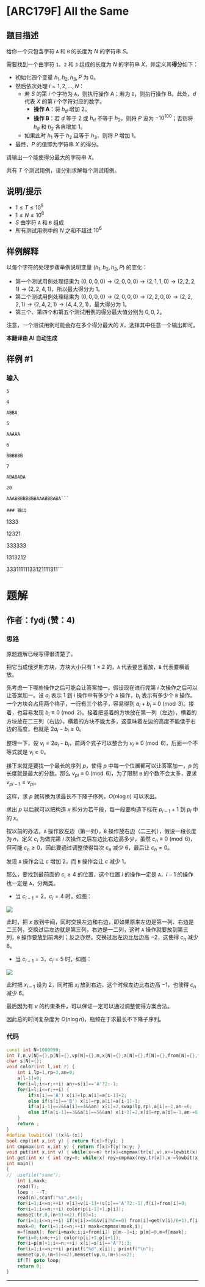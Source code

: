 # [ARC179F] All the Same

## 题目描述

给你一个只包含字符 `A` 和 `B` 的长度为 $N$ 的字符串 $S$。

需要找到一个由字符 `1`、`2` 和 `3` 组成的长度为 $N$ 的字符串 $X$，并定义其**得分**如下：

- 初始化四个变量 $h_1, h_2, h_3, P$ 为 $0$。
- 然后依次处理 $i = 1, 2, \dots, N$：
  - 若 $S$ 的第 $i$ 个字符为 `A`，则执行操作 A；若为 `B`，则执行操作 B。此处，$d$ 代表 $X$ 的第 $i$ 个字符对应的数字。
    - **操作 A**：将 $h_d$ 增加 $2$。
    - **操作 B**：若 $d$ 等于 $2$ 或 $h_d$ 不等于 $h_2$，则将 $P$ 设为 $-10^{100}$；否则将 $h_d$ 和 $h_2$ 各自增加 $1$。
  - 如果此时 $h_1$ 等于 $h_2$ 且等于 $h_3$，则将 $P$ 增加 $1$。
- 最终，$P$ 的值即为字符串 $X$ 的得分。

请输出一个能使得分最大的字符串 $X$。

共有 $T$ 个测试用例，请分别求解每个测试用例。

## 说明/提示

- $1 \le T \le 10^5$
- $1 \le N \le 10^6$
- $S$ 由字符 `A` 和 `B` 组成
- 所有测试用例中的 $N$ 之和不超过 $10^6$

## 样例解释

以每个字符的处理步骤举例说明变量 $(h_1, h_2, h_3, P)$ 的变化：
- 第一个测试用例处理结果为 $(0, 0, 0, 0) \rightarrow (2, 0, 0, 0) \rightarrow (2, 1, 1, 0) \rightarrow (2, 2, 2, 1) \rightarrow (2, 2, 4, 1)$，所以最大得分为 $1$。
- 第二个测试用例处理结果为 $(0, 0, 0, 0) \rightarrow (2, 0, 0, 0) \rightarrow (2, 2, 0, 0) \rightarrow (2, 2, 2, 1) \rightarrow (2, 4, 2, 1) \rightarrow (4, 4, 2, 1)$，最大得分为 $1$。
- 第三个、第四个和第五个测试用例的得分最大值分别为 $0, 0, 2$。

注意，一个测试用例可能会存在多个得分最大的 $X$，选择其中任意一个输出即可。

 **本翻译由 AI 自动生成**

## 样例 #1

### 输入

```
5
4
ABBA
5
AAAAA
6
BBBBBB
7
ABABABA
20
AAABBBBBBBBAAABBBABA```

### 输出

```
1333
12321
333333
1313212
33311111133121111311```

# 题解

## 作者：fydj (赞：4)

### 思路

原题题解已经写得很清楚了。

把它当成俄罗斯方块，方块大小只有 $1\times 2$ 的，```A``` 代表要竖着放，```B``` 代表要横着放。

先考虑一下哪些操作之后可能会让答案加一。假设现在进行完第 $i$ 次操作之后可以让答案加一。设 $a_i$ 表示 $1$ 到 $i$ 操作中有多少个 ```A``` 操作，$b_i$ 表示有多少个 ```B``` 操作。一个方块会占用两个格子，一行有三个格子，容易得到 $a_i+b_i \equiv 0\pmod 3$。接着，也容易发现 $b_i \equiv 0 \pmod 2$。接着把竖着的方块放在第一列（左边），横着的方块放在二三列（右边），横着的方块不能太多，这意味着左边的高度不能低于右边的高度，也就是 $2a_i-b_i\ge 0$。

整理一下，设 $v_i=2a_i-b_i$，前两个式子可以整合为 $v_i \equiv 0 \pmod 6$，后面一个不等式就是 $v_i \ge 0$。

接下来就是要找一个最长的序列 $p$，使得 $p$ 中每一个位置都可以让答案加一，$p$ 的长度就是最大的分数。那么 $v_{pi} \equiv 0 \pmod 6$，为了限制 ```B``` 的个数不会太多，要求 $v_{pi-1}\le v_{pi}$。

这样，求 $p$ 就转换为求最长不下降子序列，$O(n\log n)$ 可以求出。

求出 $p$ 以后就可以把构造 $x$ 拆分为若干段，每一段要构造下标在 $p_{i-1}+1$ 到 $p_i$ 中的 $x$。

按以前的办法，```A``` 操作放左边（第一列），```B``` 操作放右边（二三列），假设一段长度为 $n$，定义 $c_i$ 为做完第 $i$ 次操作之后左边比右边高多少，虽然 $c_n \equiv 0 \pmod 6$，但可能 $c_n\ge 0$，因此要通过调整使得每次 $c_n$ 减少 $6$，最后让 $c_n=0$。

发现 ```A``` 操作会让 $c$ 增加 $2$，而 ```B``` 操作会让 $c$ 减少 $1$。

那么，要找到最前面的 $c_i\ge 4$ 的位置，这个位置 $i$ 的操作一定是 ```A```，$i-1$ 的操作也一定是 ```A```，分两类。

+ 当 $c_{i-1}=2$，$c_i=4$ 时，如图：

![](https://cdn.luogu.com.cn/upload/image_hosting/tcsxhsgi.png)

此时，把 $x$ 放到中间，同时交换左边和右边，即如果原来左边是第一列、右边是二三列，交换过后左边就是第三列，右边是一二列，这时 ```A``` 操作就要放到第三列，```B``` 操作要放到前两列；反之亦然。交换过后左边比后边高 $-2$，这使得 $c_n$ 减少 $6$。

+ 当 $c_{i-1}=3$，$c_i=5$ 时，如图：

![](https://cdn.luogu.com.cn/upload/image_hosting/ztwpkkfn.png)

此时把 $x_{i-1}$ 设为 $2$，同时把 $x_i$ 放到右边，这个时候左边比右边高 $-1$，也使得 $c_n$ 减少 $6$。

最后因为有 $v$ 的约束条件，可以保证一定可以通过调整使得方案合法。

因此总的时间复杂度为 $O(n \log n)$，瓶颈在于求最长不下降子序列。

### 代码

```cpp
const int N=1000099;
int T,n,v[N]={},p[N]={},vp[N]={},m,x[N]={},a[N]={},f[N]={},from[N]={},tr[N<<2]={};
char s[N]={};
void color(int l,int r) {
	int i,lp=1,rp=3,an=0;
	a[l-1]=0;
	for(i=l;i<=r;++i) an+=s[i]=='A'?2:-1;
	for(i=l;i<=r;++i) {
		if(s[i]=='A') x[i]=lp,a[i]=a[i-1]+2;
		else if(s[i]=='B') x[i]=rp,a[i]=a[i-1]-1;
		if(a[i-1]==2&&a[i]==4&&an) x[i]=2,swap(lp,rp),a[i]=-2,an-=6;
		else if(a[i-1]==3&&a[i]==5&&an) x[i-1]=2,x[i]=rp,a[i]=-1,an-=6;
	}
	return ;
}
#define lowbit(x) ((x)&-(x))
bool cmp(int x,int y) { return f[x]>f[y]; }
int cmpmax(int x,int y) { return f[x]>f[y]?x:y; }
void put(int x,int v) { while(x<=n) tr[x]=cmpmax(tr[x],v),x+=lowbit(x); return ; }
int get(int x) { int rey=0; while(x) rey=cmpmax(rey,tr[x]),x-=lowbit(x); return rey; }
int main()
{
//	usefile("same");
	int i,maxk;
	read(T);
	loop : --T;
	read(n),scanf("%s",s+1);
	for(i=1;i<=n;++i) v[i]=v[i-1]+(s[i]=='A'?2:-1),f[i]=from[i]=0;
	for(i=1;i<=m;++i) color(p[i-1]+1,p[i]);
	memset(tr,0,(n+5)<<2),f[0]=1;
	for(i=1;i<=n;++i) if(v[i]>=0&&v[i]%6==0) from[i]=get(v[i]/6+1),f[i]=f[from[i]]+1,put(v[i]/6+1,i);
	maxk=0; for(i=1;i<=n;++i) maxk=cmpmax(maxk,i);
	m=f[maxk]; for(i=maxk;i;i=from[i]) p[m--]=i; p[m]=0,m=f[maxk];
	for(i=0;i<m;++i) color(p[i]+1,p[i+1]);
	for(i=p[m]+1;i<=n;++i) x[i]=s[i]=='A'?1:3;
	for(i=1;i<=n;++i) printf("%d",x[i]); printf("\n");
	memset(p,0,(m+5)<<2),memset(vp,0,(m+5)<<2);
	if(T) goto loop;
	return 0;
}
```

---

